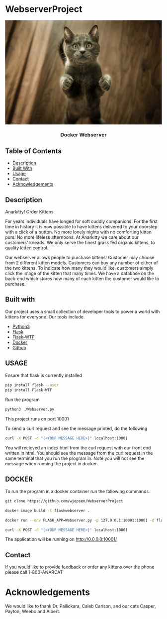 # WebserverProject

<!-- PROJECT LOGO -->
<img align="center" src="./Static/images/standingCat.jpg">

<br />
<p align="center">
  <h3 align="center">Docker Webserver</h3>

  
<!-- TABLE OF CONTENTS -->
## Table of Contents

* [Description](#description)
* [Built With](#built-with)
* [Usage](#usage)
* [Contact](#contact)
* [Acknowledgements](#acknowledgements)


## Description
Anarkitty! Order Kittens

For years individuals have longed for soft cuddly companions. For the first time in history it is now possible to have kittens delivered to your doorstep with a click of a button. No more lonely nights with no comforting kitten purs. No more lifeless afternoons. At Anarkitty we care about our customers' kneads. We only serve the finest grass fed organic kittens, to quality kitten control.

Our webserver allows people to purchase kittens! Customer may choose from 2 different kitten models. Customers can buy any number of either of the two kittens. To indicate how many they would like, customers simply click the image of the kitten that many times. We have a database on the back-end which stores how many of each kitten the customer would like to purchase. 

## Built with

Our project uses a small collection of developer tools to power a world with kittens for everyone. Our tools include.

* [Python3](https://docs.python.org/3/)
* [Flask](https://flask.palletsprojects.com/en/1.1.x/m)
* [Flask-WTF](https://flask-wtf.readthedocs.io/en/stable/)
* [Docker](https://www.docker.com/)
* [Github](https://github.com/)


## USAGE
Ensure that flask is currently installed
```sh
pip install flask --user
pip install Flask-WTF
```
Run the program
```sh
python3 ./Webserver.py
```
This project runs on port 10001

To send a curl request and see the message printed, do the following
``` sh
curl -X POST -d "{<YOUR MESSAGE HERE>}" localhost:10001
```

You will recieved an index.html from the curl request with our front end written in html. You should see the message from the curl request in the same terminal that you run the program in. Note you will not see the message when running the project in docker. 

## DOCKER
To run the program in a docker container run the following commands.

```sh
git clone https://github.com/wjepsen/WebserverProject
```
```sh
docker image build -t flaskwebserver .
```
```sh
docker run --env FLASK_APP=Webserver.py -p 127.0.0.1:10001:10001 -d flaskwebserver
```
``` sh
curl -X POST -d "{<YOUR MESSAGE HERE>}" localhost:10001
```

The application will be running on http://0.0.0.0:10001/

## Contact

If you would like to provide feedback or order any kittens over the phone please call 1-800-ANARCAT

# Acknowledgements

We would like to thank Dr. Pallickara, Caleb Carlson, and our cats Casper, Payton, Weebo and Albert. 

<!-- MARKDOWN LINKS & IMAGES -->
<!-- https://www.markdownguide.org/basic-syntax/#reference-style-links -->
[contributors-shield]: https://img.shields.io/github/contributors/othneildrew/Best-README-Template.svg?style=flat-square
[contributors-url]: https://github.com/othneildrew/Best-README-Template/graphs/contributors
[forks-shield]: https://img.shields.io/github/forks/othneildrew/Best-README-Template.svg?style=flat-square
[forks-url]: https://github.com/othneildrew/Best-README-Template/network/members
[stars-shield]: https://img.shields.io/github/stars/othneildrew/Best-README-Template.svg?style=flat-square
[stars-url]: https://github.com/othneildrew/Best-README-Template/stargazers
[issues-shield]: https://img.shields.io/github/issues/othneildrew/Best-README-Template.svg?style=flat-square
[issues-url]: https://github.com/othneildrew/Best-README-Template/issues
[license-shield]: https://img.shields.io/github/license/othneildrew/Best-README-Template.svg?style=flat-square
[license-url]: https://github.com/othneildrew/Best-README-Template/blob/master/LICENSE.txt
[linkedin-shield]: https://img.shields.io/badge/-LinkedIn-black.svg?style=flat-square&logo=linkedin&colorB=555
[linkedin-url]: https://linkedin.com/in/othneildrew
[product-screenshot]: images/screenshot.png
